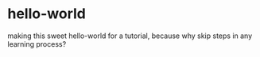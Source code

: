 # hello-world
making this sweet hello-world for a tutorial, because why skip steps in any learning process?
